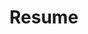 # Resume

<object data="Malaika-Nazim-Resume.pdf" type="application/pdf" width="100%" height="500px">
